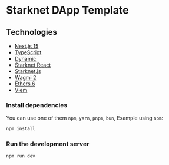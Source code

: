 # Starknet DApp Template

## Technologies

- [Next.js 15](https://nextjs.org/docs/getting-started)
- [TypeScript](https://www.typescriptlang.org/)
- [Dynamic](https://docs.dynamic.xyz/)
- [Starknet React](https://starknet-react.xyz/)
- [Starknet.js](https://starknetjs.com/)
- [Wagmi 2](https://wagmi.sh/)
- [Ethers 6](https://docs.ethers.org/v6/)
- [Viem](https://viem.sh/)

### Install dependencies

You can use one of them `npm`, `yarn`, `pnpm`, `bun`, Example using `npm`:

```bash
npm install
```

### Run the development server

```bash
npm run dev
```
